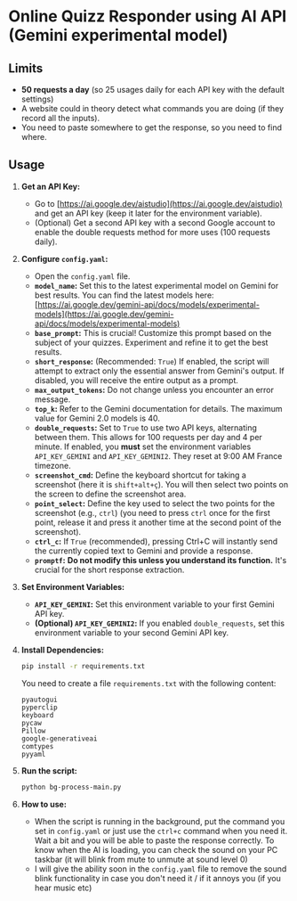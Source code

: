 # Online Quizz Responder using AI API (Gemini experimental model)

## Limits

*   **50 requests a day** (so 25 usages daily for each API key with the default settings)
*   A website could in theory detect what commands you are doing (if they record all the inputs).
*   You need to paste somewhere to get the response, so you need to find where.

## Usage

1. **Get an API Key:**
    *   Go to [https://ai.google.dev/aistudio](https://ai.google.dev/aistudio) and get an API key (keep it later for the environment variable).
    *   (Optional) Get a second API key with a second Google account to enable the double requests method for more uses (100 requests daily).

2. **Configure `config.yaml`:**
    *   Open the `config.yaml` file.
    *   **`model_name`:** Set this to the latest experimental model on Gemini for best results. You can find the latest models here: [https://ai.google.dev/gemini-api/docs/models/experimental-models](https://ai.google.dev/gemini-api/docs/models/experimental-models)
    *   **`base_prompt`:** This is crucial! Customize this prompt based on the subject of your quizzes. Experiment and refine it to get the best results.
    *   **`short_response`:**  (Recommended: `True`) If enabled, the script will attempt to extract only the essential answer from Gemini's output. If disabled, you will receive the entire output as a prompt.
    *   **`max_output_tokens`:** Do not change unless you encounter an error message.
    *   **`top_k`:** Refer to the Gemini documentation for details. The maximum value for Gemini 2.0 models is 40.
    *   **`double_requests`:** Set to `True` to use two API keys, alternating between them. This allows for 100 requests per day and 4 per minute. If enabled, you **must** set the environment variables `API_KEY_GEMINI` and `API_KEY_GEMINI2`. They reset at 9:00 AM France timezone.
    *   **`screenshot_cmd`:** Define the keyboard shortcut for taking a screenshot (here it is `shift+alt+ç`). You will then select two points on the screen to define the screenshot area.
    *   **`point_select`:** Define the key used to select the two points for the screenshot (e.g., `ctrl`) (you need to press `ctrl` once for the first point, release it and press it another time at the second point of the screenshot).
    *   **`ctrl_c`:** If `True` (recommended), pressing Ctrl+C will instantly send the currently copied text to Gemini and provide a response.
    *   **`promptf`:** **Do not modify this unless you understand its function.** It's crucial for the short response extraction.

3. **Set Environment Variables:**
    *   **`API_KEY_GEMINI`:** Set this environment variable to your first Gemini API key.
    *   **(Optional) `API_KEY_GEMINI2`:** If you enabled `double_requests`, set this environment variable to your second Gemini API key.

4. **Install Dependencies:**

    ```bash
    pip install -r requirements.txt
    ```

    You need to create a file `requirements.txt` with the following content:

    ```
    pyautogui
    pyperclip
    keyboard
    pycaw
    Pillow
    google-generativeai
    comtypes
    pyyaml
    ```
   
5. **Run the script:**
   ```bash
   python bg-process-main.py
   ```

6. **How to use:**
   *   When the script is running in the background, put the command you set in `config.yaml` or just use the `ctrl+c` command when you need it. Wait a bit and you will be able to paste the response correctly. To know when the AI is loading, you can check the sound on your PC taskbar (it will blink from mute to unmute at sound level 0)
   *   I will give the ability soon in the `config.yaml` file to remove the sound blink functionality in case you don't need it / if it annoys you (if you hear music etc)
